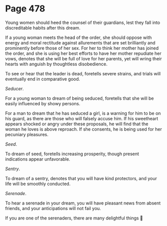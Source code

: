 # Page 478
Young women should heed the counsel of their guardians,
lest they fall into discreditable habits after this dream.


If a young woman meets the head of the order, she should oppose
with energy and moral rectitude against allurements that are
set brilliantly and prominently before those of her sex.
For her to think her mother has joined the order, and she is
using her best efforts to have her mother repudiate her vows,
denotes that she will be full of love for her parents, yet will
wring their hearts with anguish by thoughtless disobedience.


To see or hear that the leader is dead, foretells severe strains,
and trials will eventually end in comparative good.


_Seducer_.


For a young woman to dream of being seduced, foretells that she
will be easily influenced by showy persons.


For a man to dream that he has seduced a girl, is a warning for him
to be on his guard, as there are those who will falsely accuse him.
If his sweetheart appears shocked or angry under these proposals,
he will find that the woman he loves is above reproach.
If she consents, he is being used for her pecuniary pleasures.


_Seed_.


To dream of seed, foretells increasing prosperity, though present
indications appear unfavorable.


_Sentry_.


To dream of a sentry, denotes that you will have kind protectors,
and your life will be smoothly conducted.


_Serenade_.


To hear a serenade in your dream, you will have pleasant news
from absent friends, and your anticipations will not fail you.


If you are one of the serenaders, there are many delightful things
